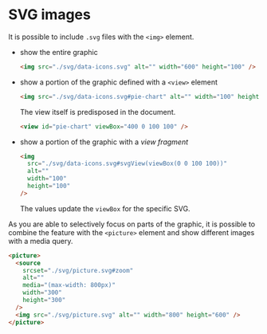 # SVG images

It is possible to include `.svg` files with the `<img>` element.

- show the entire graphic

  ```html
  <img src="./svg/data-icons.svg" alt="" width="600" height="100" />
  ```

- show a portion of the graphic defined with a `<view>` element

  ```html
  <img src="./svg/data-icons.svg#pie-chart" alt="" width="100" height="100" />
  ```

  The view itself is predisposed in the document.

  ```html
  <view id="pie-chart" viewBox="400 0 100 100" />
  ```

- show a portion of the graphic with a _view fragment_

  ```html
  <img
    src="./svg/data-icons.svg#svgView(viewBox(0 0 100 100))"
    alt=""
    width="100"
    height="100"
  />
  ```

  The values update the `viewBox` for the specific SVG.

As you are able to selectively focus on parts of the graphic, it is possible to combine the feature with the `<picture>` element and show different images with a media query.

```html
<picture>
  <source
    srcset="./svg/picture.svg#zoom"
    alt=""
    media="(max-width: 800px)"
    width="300"
    height="300"
  />
  <img src="./svg/picture.svg" alt="" width="800" height="600" />
</picture>
```
